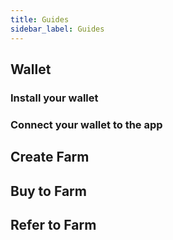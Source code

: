 ```yaml
---
title: Guides
sidebar_label: Guides
---
```


## Wallet
### Install your wallet
### Connect your wallet to the app

## Create Farm
## Buy to Farm
## Refer to Farm






